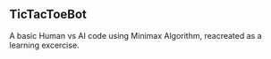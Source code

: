 ## TicTacToeBot
A basic Human vs AI code using Minimax Algorithm, reacreated as a learning excercise.
